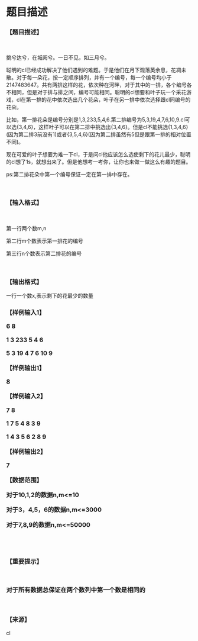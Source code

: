 # 题目描述


<h3>
【题目描述】
</h3>
<p>
<br/>
</p>
<p>
挑兮达兮，在城阙兮。一日不见，如三月兮。
</p>
<p>
聪明的cl已经成功解决了他们遇到的难题。于是他们在月下观落英余息，花凋未散。对于每一朵花，按一定顺序排列，并有一个编号，每一个编号均小于2147483647。共有两排这样的花，依次种在河畔，对于其中的一排，各个编号各不相同，但是对于排与排之间，编号可能相同。聪明的cl想要和叶子玩一个采花游戏，cl在第一排的花中依次选出几个花朵，叶子在另一排中依次选择跟cl同编号的花朵。
</p>
<p>
比如，第一排花朵是编号分别是1,3,233,5,4,6.第二排编号为5,3,19,4,7,6,10,9.cl可以选{3,4,6}，这样叶子可以在第二排中挑选出{3,4,6}。但是cl不能挑选{1,3,4,6}(因为第二排3前没有1)或者{3,5,4,6}(因为第二排虽然有5但是跟第一排的相对位置不同)。
</p>
<p>
现在可爱的叶子想要为难一下cl，于是问cl他应该怎么选使剩下的花儿最少，聪明的cl想了1s，就想出来了。但是他想考一考你，让你也来做一做这么有趣的题目。
</p>
<p>
ps:第二排花朵中第一个编号保证一定在第一排中存在。
</p>
<p>
<br/>
</p>
<h3>
【输入格式】
</h3>
<p>
<br/>
</p>
<p>
第一行两个数m,n
</p>
<p>
第二行m个数表示第一排花的编号
</p>
<p>
第三行n个数表示第二排花的编号
</p>
<p>
<br/>
</p>
<h3>
【输出格式】
</h3>
<p>
一行一个数x,表示剩下的花最少的数量
</p>
<h3>
<p>
【样例输入1】
</p>
<p>
6 8
</p>
<p>
1 3 233 5 4 6
</p>
<p>
5 3 19 4 7 6 10 9
</p>
<p>
【样例输出1】
</p>
<p>
8
</p>
<p>
【样例输入2】
</p>
<p>
7 8
</p>
<p>
1 7 5 4 8 3 9
</p>
<p>
1 4 3 5 6 2 8 9
</p>
<p>
【样例输出2】
</p>
<p>
7
</p>
<p>
【数据范围】
</p>
<p>
对于10,1,2的数据n,m&lt;=10
</p>
<p>
对于3，4,5，6的数据n,m&lt;=3000
</p>
<p>
对于7,8,9的数据n,m&lt;=50000
</p>
<p>
<br/>
</p>
</h3>
<pre></pre>
<h3>
<p>
【重要提示】
</p>
<p>
<br/>
</p>
<p>
对于所有数据总保证在两个数列中第一个数是相同的
</p>
</h3>
<p>
<br/>
</p>
<h3>
【来源】
</h3>
<p>
cl
</p>
